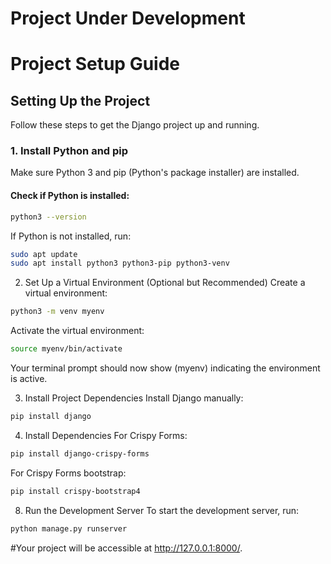 # Project Under Development

# Project Setup Guide

## Setting Up the Project

Follow these steps to get the Django project up and running.

### 1. Install Python and pip

Make sure Python 3 and pip (Python's package installer) are installed.

#### Check if Python is installed:
```bash
python3 --version
```

If Python is not installed, run:
```bash
sudo apt update
sudo apt install python3 python3-pip python3-venv
```

2. Set Up a Virtual Environment (Optional but Recommended)
Create a virtual environment:
```bash
python3 -m venv myenv
```

Activate the virtual environment:
```bash
source myenv/bin/activate
```

Your terminal prompt should now show (myenv) indicating the environment is active.

3. Install Project Dependencies
Install Django manually:
```bash
pip install django
```

4. Install Dependencies 
For Crispy Forms:
```bash
pip install django-crispy-forms
```
For Crispy Forms bootstrap:
```bash
pip install crispy-bootstrap4
```

8. Run the Development Server
To start the development server, run:
```bash
python manage.py runserver
```

#Your project will be accessible at http://127.0.0.1:8000/.
